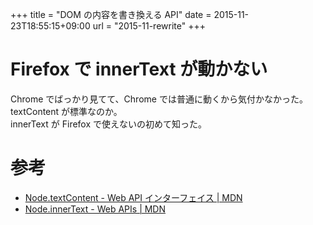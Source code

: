 +++
title = "DOM の内容を書き換える API"
date = 2015-11-23T18:55:15+09:00
url = "2015-11-rewrite"
+++

Firefox で innerText が動かない
===
Chrome でばっかり見てて、Chrome では普通に動くから気付かなかった。  
textContent が標準なのか。  
innerText が Firefox で使えないの初めて知った。

参考
===
* [Node.textContent - Web API インターフェイス | MDN](https://developer.mozilla.org/ja/docs/Web/API/Node/textContent)
* [Node.innerText - Web APIs | MDN](https://developer.mozilla.org/en-US/docs/Web/API/Node/innerText)
